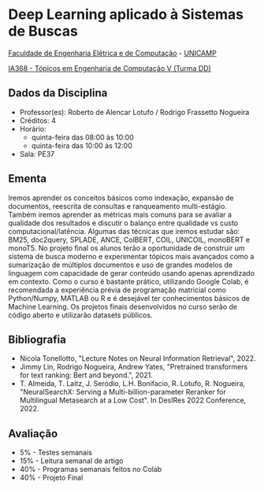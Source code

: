 # Deep Learning aplicado à Sistemas de Buscas

[Faculdade de Engenharia Elétrica e de Computação](https://www.fee.unicamp.br/) - [UNICAMP](https://www.unicamp.br/unicamp/)

[IA368 - Tópicos em Engenharia de Computação V (Turma DD)](https://www.cpg.feec.unicamp.br/cpg/lista/caderno_horario_show.php?id=1779)

## Dados da Disciplina

-	Professor(es): Roberto de Alencar Lotufo / Rodrigo Frassetto Nogueira
-	Créditos: 4
-	Horário: 
    - quinta-feira das 08:00 às 10:00 
    - quinta-feira das 10:00 às 12:00
-	Sala: PE37

## Ementa 

Iremos aprender os conceitos básicos como indexação, expansão de documentos, reescrita de consultas e ranqueamento multi-estágio. Também iremos aprender as métricas mais comuns para se avaliar a qualidade dos resultados e discutir o balanço entre qualidade vs custo computacional/latência. Algumas das técnicas que iremos estudar são: BM25, doc2query, SPLADE, ANCE, ColBERT, COIL, UNICOIL, monoBERT e monoT5. No projeto final os alunos terão a oportunidade de construir um sistema de busca moderno e experimentar tópicos mais avançados como a sumarização de múltiplos documentos e uso de grandes modelos de linguagem com capacidade de gerar conteúdo usando apenas aprendizado em contexto. Como o curso é bastante prático, utilizando Google Colab, é recomendada a experiência prévia de programação matricial como Python/Numpy, MATLAB ou R e é desejável ter conhecimentos básicos de Machine Learning. Os projetos finais desenvolvidos no curso serão de código aberto e utilizarão datasets públicos.

## Bibliografia

- Nicola Tonellotto, "Lecture Notes on Neural Information Retrieval", 2022. 
- Jimmy Lin, Rodrigo Nogueira, Andrew Yates, "Pretrained transformers for text ranking: Bert and beyond.", 2021. 
- T. Almeida, T. Laitz, J. Seródio, L.H. Bonifacio, R. Lotufo, R. Nogueira, "NeuralSearchX: Serving a Multi-billion-parameter Reranker for Multilingual Metasearch at a Low Cost". In DesIRes 2022 Conference, 2022.

## Avaliação

-	5% - Testes semanais
-	15% - Leitura semanal de artigo
-	40% - Programas semanais feitos no Colab
-	40% - Projeto Final 
